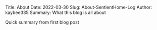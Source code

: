 Title: About
Date: 2022-03-30
Slug: About-SentientHome-Log
Author: kaybee335
Summary: What this blog is all about

Quick summary from first blog post



